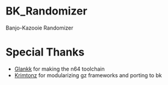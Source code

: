 # BK_Randomizer
Banjo-Kazooie Randomizer

# Special Thanks
* [Glankk](https://github.com/glankk) for making the n64 toolchain 
* [Krimtonz](https://github.com/krimtonz) for modularizing gz frameworks and porting to bk 
